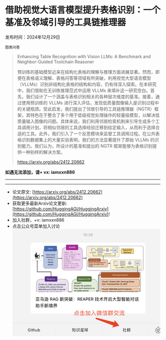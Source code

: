 # 借助视觉大语言模型提升表格识别：一个基准及邻域引导的工具链推理器
发布时间：2024年12月29日

`图表问答`
> Enhancing Table Recognition with Vision LLMs: A Benchmark and Neighbor-Guided Toolchain Reasoner
>
> 预训练的基础模型近来在结构化表格的理解与推理方面进展显著。然而，即便在表格语义理解、表格问答等领域有所突破，利用视觉大型语言模型（VLLMs）识别非结构化表格的结构和内容，仍有待深入探索。在本研究中，我们借助在无训练推理范式中运用 VLLMs 来填补这一研究空白。首先，我们设计了一个涵盖与表格识别相关的各种层次维度的基准。接着，通过使用预训练的 VLLMs 进行深入评估，发现低质量图像输入是识别过程中的关键瓶颈。受此启发，我们提出了邻居引导的工具链推理器（NGTR）框架，其特色在于整合了多个用于低级视觉处理操作的轻量级模型，以解决低质量输入图像的问题。具体来说，我们利用邻居检索机制来引导生成多个工具调用计划，将相似邻居的工具选择经验迁移到给定输入，从而利于选择合适的工具。此外，我们引入了一个反思模块来监督工具调用过程。在公共表格识别数据集上的大量实验表明，我们的方法显著提升了原始 VLLMs 的识别能力。我们认为，所设计的基准和提出的 NGTR 框架能够为表格识别提供一种别样的解决方案。
>
> https://arxiv.org/abs/2412.20662

**如遇无法添加，请+ vx: iamxxn886**
<hr />


<hr />

- 论文原文: [https://arxiv.org/abs/2412.20662](https://arxiv.org/abs/2412.20662)
- 获取更多最新Arxiv论文更新: [https://github.com/HuggingAGI/HuggingArxiv](https://github.com/HuggingAGI/HuggingArxiv)!
- 加入社群，+v: iamxxn886
- 点击公众号菜单加入讨论
![](https://raw.githubusercontent.com/HuggingAGI/wx_assets/main/2024/07/31/1722434818326-94339e92-22f1-4472-9d27-fed232f70b5d.jpeg)